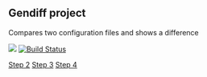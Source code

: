 ## Gendiff project
Compares two configuration files and shows a difference

<a href="https://codeclimate.com/github/goncharov-roman/project-lvl2-s309/maintainability"><img src="https://api.codeclimate.com/v1/badges/fa15589c0da17a95591a/maintainability" /></a>  [![Build Status](https://travis-ci.org/goncharov-roman/project-lvl2-s309.svg?branch=master)](https://travis-ci.org/goncharov-roman/project-lvl2-s309)

[Step 2](https://asciinema.org/a/2jHc7FQRJom7aH0ICYPkozbdj)
[Step 3](https://asciinema.org/a/aVYZwCuOXQ3P4iGGkSS7iLojA)
[Step 4](https://asciinema.org/a/7fsNnzrxZbEJirV3xYgquDa4R)
